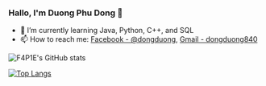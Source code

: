 ### Hallo, I'm Duong Phu Dong 👋


- 🌱 I’m currently learning Java, Python, C++, and SQL
- 📫 How to reach me:  [Facebook - @dongduong](https://www.facebook.com/profile.php?id=100005903026178), [Gmail - dongduong840](dongduong840@gmail.com)

![F4P1E's GitHub stats](https://github-readme-stats.vercel.app/api?username=F4P1E&show_icons=true&theme=radical)

[![Top Langs](https://github-readme-stats.vercel.app/api/top-langs/?username=F4P1E&langs_count=8)](https://github.com/F4P1E/github-readme-stats)
